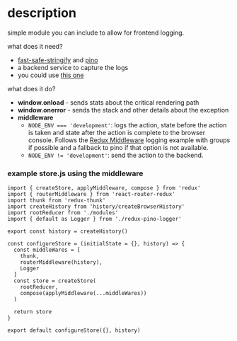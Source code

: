 # description
simple module you can include to allow for frontend logging. 

what does it need?
- [fast-safe-stringify](https://github.com/davidmarkclements/fast-safe-stringify) and [pino](http://getpino.io)
- a backend service to capture the logs
- you could use [this one](https://github.com/robbdempsey/hapi-pino-logger)

what does it do?
- **window.onload** - sends stats about the critical rendering path
- **window.onerror** - sends the stack and other details about the exception
- **middleware** 
   - `NODE_ENV === 'development'`: logs the action, state before the action is taken and state after the action is complete to the browser console. Follows the [Redux Middleware](https://redux.js.org/advanced/middleware#problem-logging)  logging example with groups if possible and a fallback to pino if that option is not available.
   - `NODE_ENV != 'development'`: send the action to the backend.

### example store.js using the middleware
```
import { createStore, applyMiddleware, compose } from 'redux'
import { routerMiddleware } from 'react-router-redux'
import thunk from 'redux-thunk'
import createHistory from 'history/createBrowserHistory'
import rootReducer from './modules'
import { default as Logger } from './redux-pino-logger'

export const history = createHistory()

const configureStore = (initialState = {}, history) => {
  const middleWares = [
    thunk,
    routerMiddleware(history),
    Logger
  ]
  const store = createStore(
    rootReducer,
    compose(applyMiddleware(...middleWares))
  )

  return store
}

export default configureStore({}, history)
```